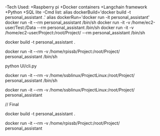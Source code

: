 -Tech Used:
	+Raspberry pi
	+Docker containers
	+Langchain framework
	+Python
	+SQL lite
-Cmd list:
	alias dockerBuild='docker build -t personal_assistant .'
	alias dockerRun='docker run -it personal_assistant'
	docker run -it --rm personal_assistant /bin/sh
	docker run -it -v /home/ec2-user/Test:/Data --rm personal_assistant /bin/sh
	docker run -it -v /home/ec2-user/Project:/root/Project/ --rm personal_assistant /bin/sh

docker build -t personal_assistant .

docker run -it --rm -v /home/rpissb/Project:/root/Project/ personal_assistant /bin/sh 

python UI/cli.py

docker run -it --rm -v /home/ssblinux/ProjectLinux:/root/Project/ personal_assistant /bin/sh 

docker run -it --rm -v /home/ssblinux/ProjectLinux:/root/Project/ personal_assistant

// Final

docker build -t personal_assistant .

docker run -it --rm -v /home/rpissb/Project:/root/Project/ personal_assistant

